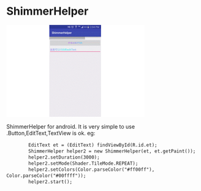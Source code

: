 # ShimmerHelper
![image](https://github.com/killer8000/ShimmerHelper/blob/master/app/src/main/res/drawable/shimmerhelper.gif)

ShimmerHelper for android. It is very simple to use .Button,EditText,TextView is ok.
eg:
```
        EditText et = (EditText) findViewById(R.id.et);
        ShimmerHelper helper2 = new ShimmerHelper(et, et.getPaint());
        helper2.setDuration(3000);
        helper2.setMode(Shader.TileMode.REPEAT);
        helper2.setColors(Color.parseColor("#ff00ff"), Color.parseColor("#00ffff"));
        helper2.start();
        

